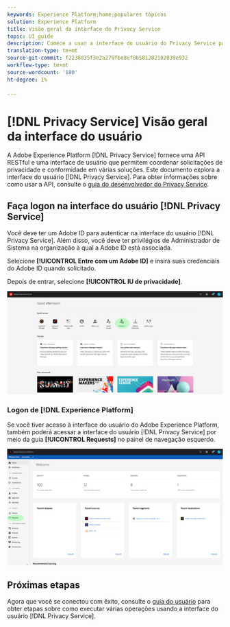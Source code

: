 ```yaml
---
keywords: Experience Platform;home;populares tópicos
solution: Experience Platform
title: Visão geral da interface do Privacy Service
topic: UI guide
description: Comece a usar a interface do usuário do Privacy Service para coordenar e monitorar solicitações de privacidade em vários aplicativos do Experience Cloud.
translation-type: tm+mt
source-git-commit: f2238d35f3e2a279fbe8ef8b581282102039e932
workflow-type: tm+mt
source-wordcount: '180'
ht-degree: 1%

---
```



# [!DNL Privacy Service] Visão geral da interface do usuário

A Adobe Experience Platform [!DNL Privacy Service] fornece uma API RESTful e uma interface de usuário que permitem coordenar solicitações de privacidade e conformidade em várias soluções. Este documento explora a interface do usuário [!DNL Privacy Service]. Para obter informações sobre como usar a API, consulte o [guia do desenvolvedor do Privacy Service](../api/getting-started.md).

## Faça logon na interface do usuário [!DNL Privacy Service]

Você deve ter um Adobe ID para autenticar na interface do usuário [!DNL Privacy Service]. Além disso, você deve ter privilégios de Administrador de Sistema na organização à qual a Adobe ID está associada.

Selecione **[!UICONTROL Entre com um Adobe ID]** e insira suas credenciais do Adobe ID quando solicitado.

Depois de entrar, selecione **[!UICONTROL IU de privacidade]**.

![](../images/ui-overview/quick-access.png)

### Logon de [!DNL Experience Platform]

Se você tiver acesso à interface do usuário do Adobe Experience Platform, também poderá acessar a interface do usuário [!DNL Privacy Service] por meio da guia **[!UICONTROL Requests]** no painel de navegação esquerdo.

![](../images/ui-overview/platform.png)

## Próximas etapas

Agora que você se conectou com êxito, consulte o [guia do usuário](user-guide.md) para obter etapas sobre como executar várias operações usando a interface do usuário [!DNL Privacy Service].